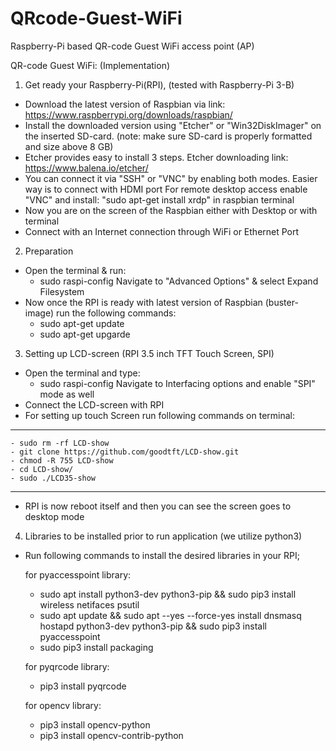 # QRcode-Guest-WiFi
Raspberry-Pi based QR-code Guest WiFi access point (AP)

QR-code Guest WiFi: (Implementation)

1. Get ready your Raspberry-Pi(RPI), (tested with Raspberry-Pi 3-B)

- Download the latest version of Raspbian via link: https://www.raspberrypi.org/downloads/raspbian/
- Install the downloaded version using "Etcher" or "Win32DiskImager" on the inserted SD-card. (note: make sure SD-card is properly formatted and size above 8 GB)
- Etcher provides easy to install 3 steps. Etcher downloading link: https://www.balena.io/etcher/
- You can connect it via "SSH" or "VNC" by enabling both modes. Easier way is to connect with HDMI port
  For remote desktop access enable "VNC" and install: "sudo apt-get install xrdp" in raspbian terminal 	
- Now you are on the screen of the Raspbian either with Desktop or with terminal 
- Connect with an Internet connection through WiFi or Ethernet Port

2. Preparation

- Open the terminal & run:
	- sudo raspi-config
  Navigate to "Advanced Options" & select Expand Filesystem
- Now once the RPI is ready with latest version of Raspbian (buster-image) run the following commands:
	- sudo apt-get update
	- sudo apt-get upgarde

3. Setting up LCD-screen (RPI 3.5 inch TFT Touch Screen, SPI)

- Open the terminal and type:
	- sudo raspi-config
  Navigate to Interfacing options and enable "SPI" mode as well
- Connect the LCD-screen with RPI
- For setting up touch Screen run following commands on terminal:
-------------------------------------------------------------------------------------------------
	- sudo rm -rf LCD-show
	- git clone https://github.com/goodtft/LCD-show.git
	- chmod -R 755 LCD-show
	- cd LCD-show/
	- sudo ./LCD35-show
-------------------------------------------------------------------------------------------------	
- RPI is now reboot itself and then you can see the screen goes to desktop mode

4. Libraries to be installed prior to run application (we utilize python3)

- Run following commands to install the desired libraries in your RPI;

  for pyaccesspoint library:
	- sudo apt install python3-dev python3-pip && sudo pip3 install wireless netifaces psutil
	- sudo apt update && sudo apt --yes --force-yes install dnsmasq hostapd python3-dev python3-pip && sudo pip3 install pyaccesspoint
	- sudo pip3 install packaging
	
  for pyqrcode library:
	- pip3 install pyqrcode

  for opencv library:
	- pip3 install opencv-python
	- pip3 install opencv-contrib-python
